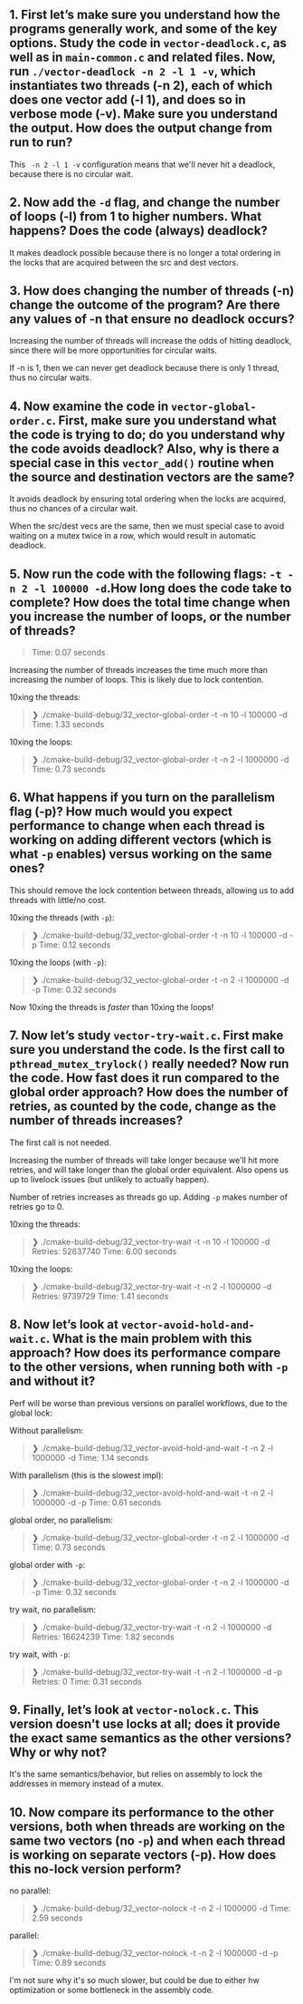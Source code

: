 ## 1. First let’s make sure you understand how the programs generally work, and some of the key options. Study the code in `vector-deadlock.c`, as well as in `main-common.c` and related files. Now, run `./vector-deadlock -n 2 -l 1 -v`, which instantiates two threads (-n 2), each of which does one vector add (-l 1), and does so in verbose mode (-v). Make sure you understand the output. How does the output change from run to run?

This ` -n 2 -l 1 -v` configuration means that we'll never hit a deadlock, because there is no circular wait.

## 2. Now add the `-d` flag, and change the number of loops (-l) from 1 to higher numbers. What happens? Does the code (always) deadlock?

It makes deadlock possible because there is no longer a total ordering in the locks that are acquired between the src and dest vectors.

## 3. How does changing the number of threads (-n) change the outcome of the program? Are there any values of -n that ensure no deadlock occurs?

Increasing the number of threads will increase the odds of hitting deadlock, since there will be more opportunities for circular waits.

If -n is 1, then we can never get deadlock because there is only 1 thread, thus no circular waits.


## 4. Now examine the code in `vector-global-order.c`. First, make sure you understand what the code is trying to do; do you understand why the code avoids deadlock? Also, why is there a special case in this `vector_add()` routine when the source and destination vectors are the same?

It avoids deadlock by ensuring total ordering when the locks are acquired, thus no chances of a circular wait.

When the src/dest vecs are the same, then we must special case to avoid waiting on a mutex twice in a row, which would result in automatic deadlock.

## 5. Now run the code with the following flags: `-t -n 2 -l 100000 -d`.How long does the code take to complete? How does the total time change when you increase the number of loops, or the number of threads?

> Time: 0.07 seconds

Increasing the number of threads increases the time much more than increasing the number of loops. This is likely due to lock contention.

10xing the threads:
> ❯ ./cmake-build-debug/32_vector-global-order -t -n 10 -l 100000 -d
> Time: 1.33 seconds

10xing the loops:
>❯ ./cmake-build-debug/32_vector-global-order -t -n 2 -l 1000000 -d
>Time: 0.73 seconds


## 6. What happens if you turn on the parallelism flag (-p)? How much would you expect performance to change when each thread is working on adding different vectors (which is what `-p` enables) versus working on the same ones?

This should remove the lock contention between threads, allowing us to add threads with little/no cost.

10xing the threads (with `-p`):
> ❯ ./cmake-build-debug/32_vector-global-order -t -n 10 -l 100000 -d -p
> Time: 0.12 seconds

10xing the loops (with `-p`):
>❯ ./cmake-build-debug/32_vector-global-order -t -n 2 -l 1000000 -d -p
>Time: 0.32 seconds

Now 10xing the threads is _faster_ than 10xing the loops!


## 7. Now let’s study `vector-try-wait.c`. First make sure you understand the code. Is the first call to `pthread_mutex_trylock()` really needed? Now run the code. How fast does it run compared to the global order approach? How does the number of retries, as counted by the code, change as the number of threads increases?

The first call is not needed.

Increasing the number of threads will take longer because we'll hit more retries, and will take longer than the global order equivalent. Also opens us up to livelock issues (but unlikely to actually happen).

Number of retries increases as threads go up. Adding `-p` makes number of retries go to 0.

10xing the threads:
>❯ ./cmake-build-debug/32_vector-try-wait -t -n 10 -l 100000 -d
>Retries: 52637740
>Time: 6.00 seconds

10xing the loops:
>❯ ./cmake-build-debug/32_vector-try-wait -t -n 2 -l 1000000 -d
>Retries: 9739729
>Time: 1.41 seconds



## 8. Now let’s look at `vector-avoid-hold-and-wait.c`. What is the main problem with this approach? How does its performance compare to the other versions, when running both with `-p` and without it?

Perf will be worse than previous versions on parallel workflows, due to the global lock:

Without parallelism:
>❯ ./cmake-build-debug/32_vector-avoid-hold-and-wait -t -n 2 -l 1000000 -d
>Time: 1.14 seconds

With parallelism (this is the slowest impl):
> ❯ ./cmake-build-debug/32_vector-avoid-hold-and-wait -t -n 2 -l 1000000 -d -p
> Time: 0.61 seconds


global order, no parallelism:
>❯ ./cmake-build-debug/32_vector-global-order -t -n 2 -l 1000000 -d
>Time: 0.73 seconds


global order with `-p`:
>❯ ./cmake-build-debug/32_vector-global-order -t -n 2 -l 1000000 -d -p
>Time: 0.32 seconds

try wait, no parallelism:
>❯ ./cmake-build-debug/32_vector-try-wait -t -n 2 -l 1000000 -d
>Retries: 16624239
>Time: 1.82 seconds

try wait, with `-p`:
>❯ ./cmake-build-debug/32_vector-try-wait -t -n 2 -l 1000000 -d -p
>Retries: 0
>Time: 0.31 seconds



## 9. Finally, let’s look at `vector-nolock.c`. This version doesn't use locks at all; does it provide the exact same semantics as the other versions? Why or why not?

It's the same semantics/behavior, but relies on assembly to lock the addresses in memory instead of a mutex.



## 10. Now compare its performance to the other versions, both when threads are working on the same two vectors (no `-p`) and when each thread is working on separate vectors (-p). How does this no-lock version perform?


no parallel:
>❯ ./cmake-build-debug/32_vector-nolock -t -n 2 -l 1000000 -d
>Time: 2.59 seconds

parallel:
>❯ ./cmake-build-debug/32_vector-nolock -t -n 2 -l 1000000 -d -p
>Time: 0.89 seconds


I'm not sure why it's so much slower, but could be due to either hw optimization or some bottleneck in the assembly code.
